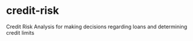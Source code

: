# credit-risk
Credit Risk Analysis for making decisions regarding loans and determining credit limits
